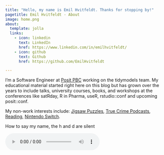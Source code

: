 ```yaml
---
title: "Hello, my name is Emil Hvitfeldt. Thanks for stopping by!"
pagetitle: Emil Hvitfeldt - About
image: home.png
about:
  template: jolla
  links:
    - icon: linkedin
      text: LinkedIn
      href: https://www.linkedin.com/in/emilhvitfeldt/
    - icon: github
      text: Github
      href: https://github.com/EmilHvitfeldt

---
```




I’m a Software Engineer at [Posit PBC](https://posit.co/) working on the tidymodels team. My educational material started right here on this blog but has grown over the years to include talks, university courses, books, and workshops at the conferences like satRday, R in Pharma, useR, rstudio::conf and upcoming posit::conf.

My non-work interests include: [Jigsaw Puzzles](https://oddpieces.com/), [True Crime Podcasts](https://audioboom.com/channels/5013847), [Reading](https://bookshop.org/books/the-color-of-law-a-forgotten-history-of-how-our-government-segregated-america/9781631494536), [Nintendo Switch](https://www.zelda.com/tears-of-the-kingdom/).

<div class="pa1 pa2-ns tc ph4">
<p class="fw2 pb1">How to say my name, the h and d are silent</p>
<p>
<audio src="my-name.m4a" controls=""></audio>
</p>
